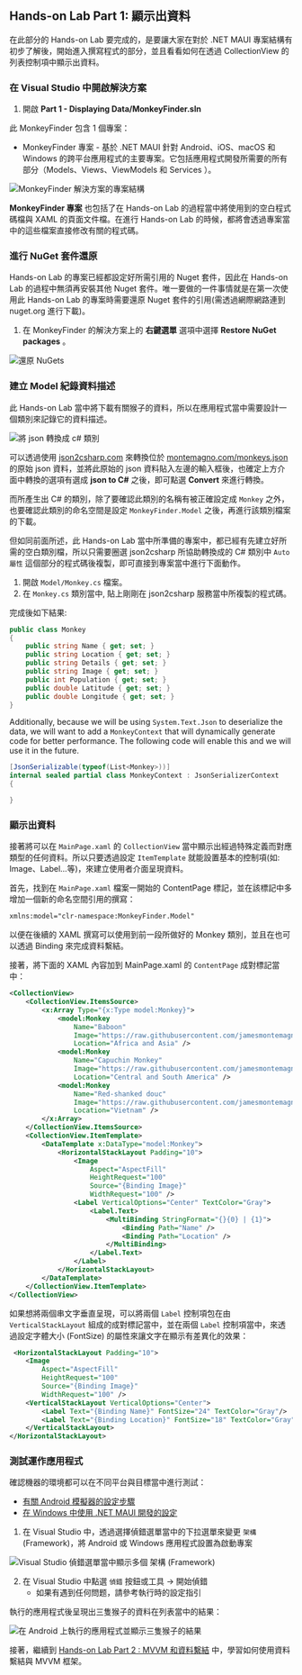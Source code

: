 ## Hands-on Lab Part 1: 顯示出資料

在此部分的 Hands-on Lab 要完成的，是要讓大家在對於 .NET MAUI 專案結構有初步了解後，開始進入撰寫程式的部分，並且看看如何在透過 CollectionView 的列表控制項中顯示出資料。

### 在 Visual Studio 中開啟解決方案

1. 開啟 **Part 1 - Displaying Data/MonkeyFinder.sln**

此 MonkeyFinder 包含 1 個專案：

* MonkeyFinder 專案 - 基於 .NET MAUI 針對 Android、iOS、macOS 和 Windows 的跨平台應用程式的主要專案。它包括應用程式開發所需要的所有部分（Models、Views、ViewModels 和 Services ）。

![MonkeyFinder 解決方案的專案結構](../Art/Solution.PNG)

**MonkeyFinder 專案** 也包括了在 Hands-on Lab 的過程當中將使用到的空白程式碼檔與 XAML 的頁面文件檔。在進行 Hands-on Lab 的時候，都將會透過專案當中的這些檔案直接修改有關的程式碼。

### 進行 NuGet 套件還原

Hands-on Lab 的專案已經都設定好所需引用的 Nuget 套件，因此在 Hands-on Lab 的過程中無須再安裝其他 Nuget 套件。唯一要做的一件事情就是在第一次使用此 Hands-on Lab 的專案時需要還原 Nuget 套件的引用(需透過網際網路連到 nuget.org 進行下載)。

1. 在 MonkeyFinder 的解決方案上的 **右鍵選單** 選項中選擇 **Restore NuGet packages** 。

![還原 NuGets](../Art/RestoreNuGets.PNG)

### 建立 Model 紀錄資料描述

此 Hands-on Lab 當中將下載有關猴子的資料，所以在應用程式當中需要設計一個類別來記錄它的資料描述。

![將 json 轉換成 c# 類別](../Art/Convert.PNG)

可以透過使用 [json2csharp.com](https://json2csharp.com) 來轉換位於 [montemagno.com/monkeys.json](https://montemagno.com/monkeys.json) 的原始 json 資料，並將此原始的 json 資料貼入左邊的輸入框後，也確定上方介面中轉換的選項有選成 **json to C#** 之後，即可點選 **Convert** 來進行轉換。  

而所產生出 C# 的類別，除了要確認此類別的名稱有被正確設定成 `Monkey` 之外，也要確認此類別的命名空間是設定 `MonkeyFinder.Model` 之後，再進行該類別檔案的下載。  

但如同前面所述，此 Hands-on Lab 當中所準備的專案中，都已經有先建立好所需的空白類別檔，所以只需要圈選 json2csharp 所協助轉換成的 C# 類別中 `Auto 屬性` 這個部分的程式碼後複製，即可直接到專案當中進行下面動作。

1. 開啟 `Model/Monkey.cs` 檔案。
2. 在 `Monkey.cs` 類別當中, 貼上剛剛在 json2csharp 服務當中所複製的程式碼。  
  
完成後如下結果:

```csharp
public class Monkey
{        
    public string Name { get; set; } 
    public string Location { get; set; } 
    public string Details { get; set; } 
    public string Image { get; set; } 
    public int Population { get; set; } 
    public double Latitude { get; set; } 
    public double Longitude { get; set; } 
}
```

Additionally, because we will be using `System.Text.Json` to deserialize the data, we will want to add a `MonkeyContext` that will dynamically generate code for better performance. The following code will enable this and we will use it in the future.

```csharp
[JsonSerializable(typeof(List<Monkey>))]
internal sealed partial class MonkeyContext : JsonSerializerContext
{

}
```

### 顯示出資料

接著將可以在 `MainPage.xaml` 的 `CollectionView` 當中顯示出經過特殊定義而對應類型的任何資料。所以只要透過設定 `ItemTemplate` 就能設置基本的控制項(如: Image、Label...等)，來建立使用者介面呈現資料。

首先，找到在 `MainPage.xaml` 檔案一開始的 ContentPage 標記，並在該標記中多增加一個新的命名空間引用的撰寫：

```xml
xmlns:model="clr-namespace:MonkeyFinder.Model"
```

以便在後續的 XAML 撰寫可以使用到前一段所做好的 Monkey 類別，並且在也可以透過 Binding 來完成資料繫結。

接著，將下面的 XAML 內容加到 MainPage.xaml 的 `ContentPage` 成對標記當中：

```xml
<CollectionView>
    <CollectionView.ItemsSource>
        <x:Array Type="{x:Type model:Monkey}">
            <model:Monkey
                Name="Baboon"
                Image="https://raw.githubusercontent.com/jamesmontemagno/app-monkeys/master/baboon.jpg"
                Location="Africa and Asia" />
            <model:Monkey
                Name="Capuchin Monkey"
                Image="https://raw.githubusercontent.com/jamesmontemagno/app-monkeys/master/capuchin.jpg"
                Location="Central and South America" />
            <model:Monkey
                Name="Red-shanked douc"
                Image="https://raw.githubusercontent.com/jamesmontemagno/app-monkeys/master/douc.jpg"
                Location="Vietnam" />
        </x:Array>
    </CollectionView.ItemsSource>
    <CollectionView.ItemTemplate>
        <DataTemplate x:DataType="model:Monkey">
            <HorizontalStackLayout Padding="10">
                <Image
                    Aspect="AspectFill"
                    HeightRequest="100"
                    Source="{Binding Image}"
                    WidthRequest="100" />
                <Label VerticalOptions="Center" TextColor="Gray">
                    <Label.Text>
                        <MultiBinding StringFormat="{}{0} | {1}">
                            <Binding Path="Name" />
                            <Binding Path="Location" />
                        </MultiBinding>
                    </Label.Text>
                </Label>
            </HorizontalStackLayout>
        </DataTemplate>
    </CollectionView.ItemTemplate>
</CollectionView>
```

如果想將兩個串文字垂直呈現，可以將兩個 `Label` 控制項包在由 `VerticalStackLayout` 組成的成對標記當中，並在兩個 `Label` 控制項當中，來透過設定字體大小 (FontSize) 的屬性來讓文字在顯示有差異化的效果：

```xml
 <HorizontalStackLayout Padding="10">
    <Image
        Aspect="AspectFill"
        HeightRequest="100"
        Source="{Binding Image}"
        WidthRequest="100" />
    <VerticalStackLayout VerticalOptions="Center">
        <Label Text="{Binding Name}" FontSize="24" TextColor="Gray"/>
        <Label Text="{Binding Location}" FontSize="18" TextColor="Gray"/>
    </VerticalStackLayout>
</HorizontalStackLayout>
```

### 測試運作應用程式

確認機器的環境都可以在不同平台與目標當中進行測試：

* [有關 Android 模擬器的設定步驟](https://docs.microsoft.com/dotnet/maui/android/emulator/device-manager)
* [在 Windows 中使用 .NET MAUI 開發的設定](https://docs.microsoft.com/dotnet/maui/windows/setup)

1. 在 Visual Studio 中，透過選擇偵錯選單當中的下拉選單來變更 `架構` (Framework)，將 Android 或 Windows 應用程式設置為啟動專案

![Visual Studio 偵錯選單當中顯示多個 架構 (Framework) ](../Art/SelectFramework.png)

2. 在 Visual Studio 中點選 `偵錯` 按鈕或工具 -> 開始偵錯
     - 如果有遇到任何問题，請參考執行時的設定指引

執行的應用程式後呈現出三隻猴子的資料在列表當中的結果：

![在 Android 上執行的應用程式並顯示三隻猴子的結果](../Art/CodedMonkeys.png)

接著，繼續到 [Hands-on Lab Part 2 : MVVM 和資料繫結](../Part%202%20-%20MVVM/README.zh-tw.md) 中，學習如何使用資料繫結與 MVVM 框架。
